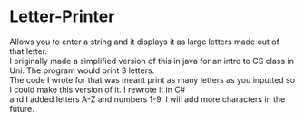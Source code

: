 # Letter-Printer
Allows you to enter a string and it displays it as large letters made out of that letter.  
I originally made a simplified version of this in java for an intro to CS class in Uni. The program would print 3 letters.  
The code I wrote for that was meant print as many letters as you inputted so I could make this version of it. I rewrote it in C#  
and I added letters A-Z and numbers 1-9. I will add more characters in the future.
